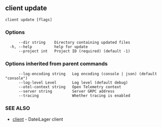 ## client update



```
client update [flags]
```

### Options

```
      --dir string    Directory containing updated files
  -h, --help          help for update
      --project int   Project ID (required) (default -1)
```

### Options inherited from parent commands

```
      --log-encoding string   Log encoding (console | json) (default "console")
      --log-level Level       Log level (default debug)
      --otel-context string   Open Telemetry context
      --server string         Server GRPC address
      --tracing               Whether tracing is enabled
```

### SEE ALSO

* [client](client.md)	 - DateiLager client


